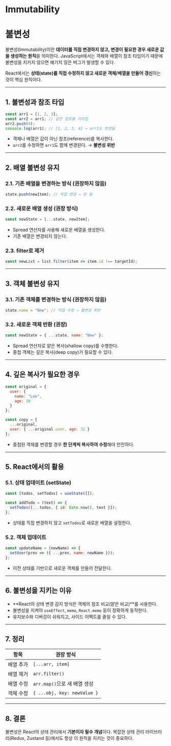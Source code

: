 # Immutability

# 불변성

불변성(Immutability)이란 **데이터를 직접 변경하지 않고, 변경이 필요한 경우 새로운 값을 생성하는 원칙**을 의미한다. JavaScript에서는 객체와 배열이 참조 타입이기 때문에 불변성을 지키지 않으면 예기치 않은 버그가 발생할 수 있다.

React에서는 **상태(state)를 직접 수정하지 않고 새로운 객체/배열을 만들어 갱신**하는 것이 핵심 원칙이다.

---

## 1. 불변성과 참조 타입

```jsx
const arr1 = [1, 2, 3];
const arr2 = arr1; // 같은 참조를 가리킴
arr2.push(4);
console.log(arr1); // [1, 2, 3, 4] → arr1도 변경됨
```

- 객체나 배열은 값이 아닌 참조(reference)를 복사한다.
- `arr2`를 수정하면 `arr1`도 함께 변경된다. → **불변성 위반**

---

## 2. 배열 불변성 유지

### 2.1. 기존 배열을 변경하는 방식 (권장하지 않음)

```jsx
state.push(newItem); // 직접 변경 → 안 됨
```

### 2.2. 새로운 배열 생성 (권장 방식)

```jsx
const newState = [...state, newItem];
```

- Spread 연산자를 사용해 새로운 배열을 생성한다.
- 기존 배열은 변경되지 않는다.

### 2.3. filter로 제거

```jsx
const newList = list.filter(item => item.id !== targetId);
```

---

## 3. 객체 불변성 유지

### 3.1. 기존 객체를 변경하는 방식 (권장하지 않음)

```jsx
state.name = "New"; // 직접 수정 → 불변성 위반
```

### 3.2. 새로운 객체 반환 (권장)

```jsx
const newState = { ...state, name: "New" };
```

- Spread 연산자로 얕은 복사(shallow copy)를 수행한다.
- 중첩 객체는 깊은 복사(deep copy)가 필요할 수 있다.

---

## 4. 깊은 복사가 필요한 경우

```jsx
const original = {
  user: {
    name: "Lee",
    age: 30
  }
};

const copy = {
  ...original,
  user: { ...original.user, age: 31 }
};
```

- 중첩된 객체를 변경할 경우 **한 단계씩 복사하여 수정**해야 안전하다.

---

## 5. React에서의 활용

### 5.1. 상태 업데이트 (setState)

```jsx
const [todos, setTodos] = useState([]);

const addTodo = (text) => {
  setTodos([...todos, { id: Date.now(), text }]);
};
```

- 상태를 직접 변경하지 않고 `setTodos`로 새로운 배열을 설정한다.

### 5.2. 객체 업데이트

```jsx
const updateName = (newName) => {
  setUser(prev => ({ ...prev, name: newName }));
};
```

- 이전 상태를 기반으로 새로운 객체를 만들어 전달한다.

---

## 6. 불변성을 지키는 이유

- **React의 상태 변경 감지 방식은 객체의 참조 비교(얕은 비교)**를 사용한다.
- 불변성을 지켜야 `useEffect`, `memo`, `React.memo` 등이 정확하게 동작한다.
- 유지보수와 디버깅이 쉬워지고, 사이드 이펙트를 줄일 수 있다.

---

## 7. 정리

| **항목** | **권장 방식** |
| --- | --- |
| 배열 추가 | `[...arr, item]` |
| 배열 제거 | `arr.filter()` |
| 배열 수정 | `arr.map()`으로 새 배열 생성 |
| 객체 수정 | `{ ...obj, key: newValue }` |

---

## 8. 결론

불변성은 React의 상태 관리에서 **기본이자 필수 개념**이다.
복잡한 상태 관리 라이브러리(Redux, Zustand 등)에서도 항상 이 원칙을 지키는 것이 중요하다.